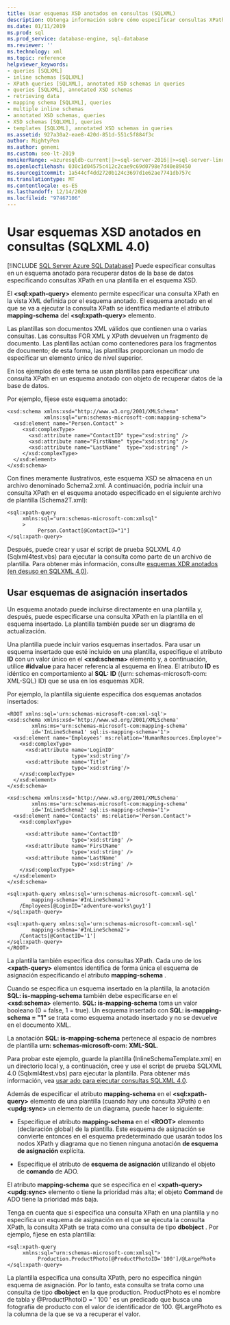 ```yaml
---
title: Usar esquemas XSD anotados en consultas (SQLXML)
description: Obtenga información sobre cómo especificar consultas XPath en un esquema XSD anotado en SQLXML 4,0 para recuperar datos de la base de datos.
ms.date: 01/11/2019
ms.prod: sql
ms.prod_service: database-engine, sql-database
ms.reviewer: ''
ms.technology: xml
ms.topic: reference
helpviewer_keywords:
- queries [SQLXML]
- inline schemas [SQLXML]
- XPath queries [SQLXML], annotated XSD schemas in queries
- queries [SQLXML], annotated XSD schemas
- retrieving data
- mapping schema [SQLXML], queries
- multiple inline schemas
- annotated XSD schemas, queries
- XSD schemas [SQLXML], queries
- templates [SQLXML], annotated XSD schemas in queries
ms.assetid: 927a30a2-eae8-420d-851d-551c5f884f3c
author: MightyPen
ms.author: genemi
ms.custom: seo-lt-2019
monikerRange: =azuresqldb-current||>=sql-server-2016||>=sql-server-linux-2017||=azuresqldb-mi-current
ms.openlocfilehash: 030c1d04575c412c2cae9c69d0798e7d40e89450
ms.sourcegitcommit: 1a544cf4dd2720b124c3697d1e62ae7741db757c
ms.translationtype: MT
ms.contentlocale: es-ES
ms.lasthandoff: 12/14/2020
ms.locfileid: "97467106"
---
```

# <a name="using-annotated-xsd-schemas-in-queries-sqlxml-40"></a>Usar esquemas XSD anotados en consultas (SQLXML 4.0)
[!INCLUDE [SQL Server Azure SQL Database](../../../includes/applies-to-version/sql-asdb.md)]
  Puede especificar consultas en un esquema anotado para recuperar datos de la base de datos especificando consultas XPath en una plantilla en el esquema XSD.  
  
 El **\<sql:xpath-query>** elemento permite especificar una consulta XPath en la vista XML definida por el esquema anotado. El esquema anotado en el que se va a ejecutar la consulta XPath se identifica mediante el atributo **mapping-schema** del **\<sql:xpath-query>** elemento.  
  
 Las plantillas son documentos XML válidos que contienen una o varias consultas. Las consultas FOR XML y XPath devuelven un fragmento de documento. Las plantillas actúan como contenedores para los fragmentos de documento; de esta forma, las plantillas proporcionan un modo de especificar un elemento único de nivel superior.  
  
 En los ejemplos de este tema se usan plantillas para especificar una consulta XPath en un esquema anotado con objeto de recuperar datos de la base de datos.  
  
 Por ejemplo, fíjese este esquema anotado:  
  
```  
<xsd:schema xmlns:xsd="http://www.w3.org/2001/XMLSchema"   
            xmlns:sql="urn:schemas-microsoft-com:mapping-schema">  
  <xsd:element name="Person.Contact" >  
     <xsd:complexType>  
       <xsd:attribute name="ContactID" type="xsd:string" />   
       <xsd:attribute name="FirstName" type="xsd:string" />   
       <xsd:attribute name="LastName"  type="xsd:string" />   
     </xsd:complexType>  
  </xsd:element>  
</xsd:schema>  
```  
  
 Con fines meramente ilustrativos, este esquema XSD se almacena en un archivo denominado Schema2.xml. A continuación, podría incluir una consulta XPath en el esquema anotado especificado en el siguiente archivo de plantilla (Schema2T.xml):  
  
```  
<sql:xpath-query   
     xmlns:sql="urn:schemas-microsoft-com:xmlsql"  
     >  
          Person.Contact[@ContactID="1"]  
</sql:xpath-query>  
```  
  
 Después, puede crear y usar el script de prueba SQLXML 4.0 (Sqlxml4test.vbs) para ejecutar la consulta como parte de un archivo de plantilla. Para obtener más información, consulte [esquemas XDR anotados &#40;en desuso en SQLXML 4,0&#41;](../../../relational-databases/sqlxml/annotated-xsd-schemas/annotated-xdr-schemas-deprecated-in-sqlxml-4-0.md).  
  
## <a name="using-inline-mapping-schemas"></a>Usar esquemas de asignación insertados  
 Un esquema anotado puede incluirse directamente en una plantilla y, después, puede especificarse una consulta XPath en la plantilla en el esquema insertado. La plantilla también puede ser un diagrama de actualización.  
  
 Una plantilla puede incluir varios esquemas insertados. Para usar un esquema insertado que esté incluido en una plantilla, especifique el atributo **ID** con un valor único en el **\<xsd:schema>** elemento y, a continuación, utilice **#idvalue** para hacer referencia al esquema en línea. El atributo **ID** es idéntico en comportamiento al **SQL: ID** ({urn: schemas-microsoft-com: XML-SQL} ID) que se usa en los esquemas XDR.  
  
 Por ejemplo, la plantilla siguiente especifica dos esquemas anotados insertados:  
  
```  
<ROOT xmlns:sql='urn:schemas-microsoft-com:xml-sql'>  
<xsd:schema xmlns:xsd='http://www.w3.org/2001/XMLSchema'  
        xmlns:ms='urn:schemas-microsoft-com:mapping-schema'  
        id='InLineSchema1' sql:is-mapping-schema='1'>  
  <xsd:element name='Employees' ms:relation='HumanResources.Employee'>  
    <xsd:complexType>  
      <xsd:attribute name='LoginID'   
                     type='xsd:string'/>  
      <xsd:attribute name='Title'   
                     type='xsd:string'/>  
    </xsd:complexType>  
  </xsd:element>  
</xsd:schema>  
  
<xsd:schema xmlns:xsd='http://www.w3.org/2001/XMLSchema'  
        xmlns:ms='urn:schemas-microsoft-com:mapping-schema'  
        id='InLineSchema2' sql:is-mapping-schema='1'>  
  <xsd:element name='Contacts' ms:relation='Person.Contact'>  
    <xsd:complexType>  
  
      <xsd:attribute name='ContactID'   
                     type='xsd:string' />  
      <xsd:attribute name='FirstName'   
                     type='xsd:string' />  
      <xsd:attribute name='LastName'   
                     type='xsd:string' />  
    </xsd:complexType>  
  </xsd:element>  
</xsd:schema>  
  
<sql:xpath-query xmlns:sql='urn:schemas-microsoft-com:xml-sql'   
        mapping-schema='#InLineSchema1'>  
    /Employees[@LoginID='adventure-works\guy1']  
</sql:xpath-query>  
  
<sql:xpath-query xmlns:sql='urn:schemas-microsoft-com:xml-sql'   
        mapping-schema='#InLineSchema2'>  
    /Contacts[@ContactID='1']  
</sql:xpath-query>  
</ROOT>  
```  
  
 La plantilla también especifica dos consultas XPath. Cada uno de los **\<xpath-query>** elementos identifica de forma única el esquema de asignación especificando el atributo **mapping-schema** .  
  
 Cuando se especifica un esquema insertado en la plantilla, la anotación **SQL: is-mapping-schema** también debe especificarse en el **\<xsd:schema>** elemento. **SQL: is-mapping-schema** toma un valor booleano (0 = false, 1 = true). Un esquema insertado con **SQL: is-mapping-schema = "1"** se trata como esquema anotado insertado y no se devuelve en el documento XML.  
  
 La anotación **SQL: is-mapping-schema** pertenece al espacio de nombres de plantilla **urn: schemas-microsoft-com: XML-SQL**.  
  
 Para probar este ejemplo, guarde la plantilla (InlineSchemaTemplate.xml) en un directorio local y, a continuación, cree y use el script de prueba SQLXML 4.0 (Sqlxml4test.vbs) para ejecutar la plantilla. Para obtener más información, vea [usar ado para ejecutar consultas SQLXML 4,0](../../../relational-databases/sqlxml/using-ado-to-execute-sqlxml-4-0-queries.md).  
  
 Además de especificar el atributo **mapping-schema** en el **\<sql:xpath-query>** elemento de una plantilla (cuando hay una consulta XPath) o en **\<updg:sync>** un elemento de un diagrama, puede hacer lo siguiente:  
  
-   Especifique el atributo **mapping-schema** en el **\<ROOT>** elemento (declaración global) de la plantilla. Este esquema de asignación se convierte entonces en el esquema predeterminado que usarán todos los nodos XPath y diagrama que no tienen ninguna anotación **de esquema de asignación** explícita.  
  
-   Especifique el atributo de **esquema de asignación** utilizando el objeto de **comando** de ADO.  
  
 El atributo **mapping-schema** que se especifica en el **\<xpath-query>** **\<updg:sync>** elemento o tiene la prioridad más alta; el objeto **Command** de ADO tiene la prioridad más baja.  
  
 Tenga en cuenta que si especifica una consulta XPath en una plantilla y no especifica un esquema de asignación en el que se ejecuta la consulta XPath, la consulta XPath se trata como una consulta de tipo **dbobject** . Por ejemplo, fíjese en esta plantilla:  
  
```  
<sql:xpath-query   
     xmlns:sql="urn:schemas-microsoft-com:xmlsql">  
          Production.ProductPhoto[@ProductPhotoID='100']/@LargePhoto  
</sql:xpath-query>  
```  
  
 La plantilla especifica una consulta XPath, pero no especifica ningún esquema de asignación. Por lo tanto, esta consulta se trata como una consulta de tipo **dbobject** en la que production. ProductPhoto es el nombre de tabla y @ProductPhotoID = ' 100 ' es un predicado que busca una fotografía de producto con el valor de identificador de 100. @LargePhoto es la columna de la que se va a recuperar el valor.  
  
  
